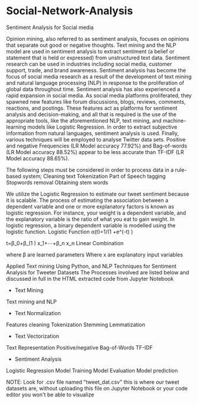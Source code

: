 # Social-Network-Analysis
Sentiment Analysis for Social media

Opinion mining, also referred to as sentiment analysis, focuses on opinions that separate out good or negative thoughts. Text mining and the NLP model are used in sentiment analysis to extract sentiment (a belief or statement that is held or expressed) from unstructured text data. Sentiment research can be used in industries including social media, customer support, trade, and brand awareness. Sentiment analysis has become the focus of social media research as a result of the development of text mining and natural language processing (NLP) in response to the proliferation of global data throughout time. Sentiment analysis has also experienced a rapid expansion in social media. As social media platforms proliferated, they spawned new features like forum discussions, blogs, reviews, comments, reactions, and postings. These features act as platforms for sentiment analysis and decision-making, and all that is required is the use of the appropriate tools, like the aforementioned NLP, text mining, and machine-learning models like Logistic Regression. In order to extract subjective information from natural languages, sentiment analysis is used. Finally, various techniques will be employed to analyse Twitter data sets. Positive and negative Frequencies (LR Model accuracy 77.92%) and Bag-of-words (LR Model accuracy 88.52%) appear to be less accurate than TF-IDF (LR Model accuracy 88.65%).

The following steps must be considered in order to process data in a rule-based system;
Cleaning text
Tokenization
Part of Speech tagging
Stopwords removal
Obtaining stem words

We utilize the Logistic Regression to estimate our tweet sentiment because it is scalable.
The process of estimating the association between a dependent variable and one or more explanatory factors is known as logistic regression. For instance, your weight is a dependent variable, and the explanatory variable is the ratio of what you eat to gain weight. In logistic regression, a binary dependent variable is modelled using the logistic function.
Logistic Function
α(t)=1/(1 +e^(-t) )

t=β_0+β_(1 ) x_1+⋯+β_n x_n     Linear Combination

where β are learned parameters
Where x are explanatory input variables

Applied Text mining Using Python, and NLP Techniques for Sentiment Analysis for Tweeter Datasets
The Processes involved are listed below and discussed in full in the HTML extracted code from Jupyter Notebook
-	Text Mining 


Text mining and NLP


-	Text Normalization



Features cleaning
Tokenization
Stemming
Lemmatization

-	Text Vectorization



Text Representation
Positive/negative
Bag-of-Words
TF-IDF

-	Sentiment Analysis



Logistic Regression
Model Training
Model Evaluation
Model prediction



NOTE: Look for .csv file named "tweet_dat.csv" this is where our tweet datasets are, without uploading this file on Jupyter Notebook or your code editor you won't be able to visualize
